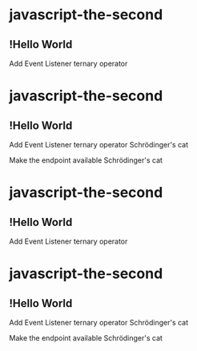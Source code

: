 # javascript-the-second

## !Hello World

Add Event Listener
ternary operator
# javascript-the-second

## !Hello World

Add Event Listener
ternary operator
Schrödinger's cat

Make the endpoint available 
Schrödinger's cat
# javascript-the-second

## !Hello World

Add Event Listener
ternary operator
# javascript-the-second

## !Hello World

Add Event Listener
ternary operator
Schrödinger's cat

Make the endpoint available 
Schrödinger's cat

